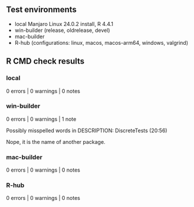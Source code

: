 ## Test environments
* local Manjaro Linux 24.0.2 install, R 4.4.1
* win-builder (release, oldrelease, devel)
* mac-builder
* R-hub (configurations: linux, macos, macos-arm64, windows, valgrind)


## R CMD check results

### local
0 errors | 0 warnings | 0 notes

### win-builder
0 errors | 0 warnings | 1 note

Possibly misspelled words in DESCRIPTION:
  DiscreteTests (20:56)
  
Nope, it is the name of another package.

### mac-builder
0 errors | 0 warnings | 0 notes

### R-hub
0 errors | 0 warnings | 0 notes